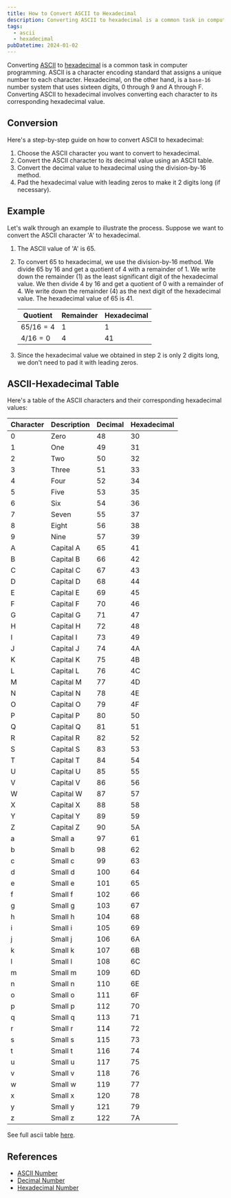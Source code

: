 ```yaml
---
title: How to Convert ASCII to Hexadecimal
description: Converting ASCII to hexadecimal is a common task in computer programming. ASCII is a character encoding standard that assigns a unique number to each character. Hexadecimal, on the other hand, is a base-16 number system that uses sixteen digits, 0 through 9 and A through F. Converting ASCII to hexadecimal involves converting each character to its corresponding hexadecimal value.
tags:
  - ascii
  - hexadecimal
pubDatetime: 2024-01-02
---
```


Converting [ASCII][ASCII_Number] to [hexadecimal][Hexadecimal_Number] is a common task in computer programming. ASCII is a character encoding standard that assigns a unique number to each character. Hexadecimal, on the other hand, is a `base-16` number system that uses sixteen digits, 0 through 9 and A through F. Converting ASCII to hexadecimal involves converting each character to its corresponding hexadecimal value.

## Conversion

Here's a step-by-step guide on how to convert ASCII to hexadecimal:

1. Choose the ASCII character you want to convert to hexadecimal.
2. Convert the ASCII character to its decimal value using an ASCII table.
3. Convert the decimal value to hexadecimal using the division-by-16 method.
4. Pad the hexadecimal value with leading zeros to make it 2 digits long (if necessary).

## Example

Let's walk through an example to illustrate the process. Suppose we want to convert the ASCII character 'A' to hexadecimal.

1. The ASCII value of 'A' is 65.
2. To convert 65 to hexadecimal, we use the division-by-16 method. We divide 65 by 16 and get a quotient of 4 with a remainder of 1. We write down the remainder (1) as the least significant digit of the hexadecimal value. We then divide 4 by 16 and get a quotient of 0 with a remainder of 4. We write down the remainder (4) as the next digit of the hexadecimal value. The hexadecimal value of 65 is 41.

   | Quotient  | Remainder | Hexadecimal |
   | --------- | --------- | ----------- |
   | $65/16=4$ | 1         | 1           |
   | $4/16=0$  | 4         | 41          |

3. Since the hexadecimal value we obtained in step 2 is only 2 digits long, we don't need to pad it with leading zeros.

## ASCII-Hexadecimal Table

Here's a table of the ASCII characters and their corresponding hexadecimal values:

| Character | Description | Decimal | Hexadecimal |
| --------- | ----------- | ------- | ----------- |
| 0         | Zero        | 48      | 30          |
| 1         | One         | 49      | 31          |
| 2         | Two         | 50      | 32          |
| 3         | Three       | 51      | 33          |
| 4         | Four        | 52      | 34          |
| 5         | Five        | 53      | 35          |
| 6         | Six         | 54      | 36          |
| 7         | Seven       | 55      | 37          |
| 8         | Eight       | 56      | 38          |
| 9         | Nine        | 57      | 39          |
| A         | Capital A   | 65      | 41          |
| B         | Capital B   | 66      | 42          |
| C         | Capital C   | 67      | 43          |
| D         | Capital D   | 68      | 44          |
| E         | Capital E   | 69      | 45          |
| F         | Capital F   | 70      | 46          |
| G         | Capital G   | 71      | 47          |
| H         | Capital H   | 72      | 48          |
| I         | Capital I   | 73      | 49          |
| J         | Capital J   | 74      | 4A          |
| K         | Capital K   | 75      | 4B          |
| L         | Capital L   | 76      | 4C          |
| M         | Capital M   | 77      | 4D          |
| N         | Capital N   | 78      | 4E          |
| O         | Capital O   | 79      | 4F          |
| P         | Capital P   | 80      | 50          |
| Q         | Capital Q   | 81      | 51          |
| R         | Capital R   | 82      | 52          |
| S         | Capital S   | 83      | 53          |
| T         | Capital T   | 84      | 54          |
| U         | Capital U   | 85      | 55          |
| V         | Capital V   | 86      | 56          |
| W         | Capital W   | 87      | 57          |
| X         | Capital X   | 88      | 58          |
| Y         | Capital Y   | 89      | 59          |
| Z         | Capital Z   | 90      | 5A          |
| a         | Small a     | 97      | 61          |
| b         | Small b     | 98      | 62          |
| c         | Small c     | 99      | 63          |
| d         | Small d     | 100     | 64          |
| e         | Small e     | 101     | 65          |
| f         | Small f     | 102     | 66          |
| g         | Small g     | 103     | 67          |
| h         | Small h     | 104     | 68          |
| i         | Small i     | 105     | 69          |
| j         | Small j     | 106     | 6A          |
| k         | Small k     | 107     | 6B          |
| l         | Small l     | 108     | 6C          |
| m         | Small m     | 109     | 6D          |
| n         | Small n     | 110     | 6E          |
| o         | Small o     | 111     | 6F          |
| p         | Small p     | 112     | 70          |
| q         | Small q     | 113     | 71          |
| r         | Small r     | 114     | 72          |
| s         | Small s     | 115     | 73          |
| t         | Small t     | 116     | 74          |
| u         | Small u     | 117     | 75          |
| v         | Small v     | 118     | 76          |
| w         | Small w     | 119     | 77          |
| x         | Small x     | 120     | 78          |
| y         | Small y     | 121     | 79          |
| z         | Small z     | 122     | 7A          |

See full ascii table [here][ASCII_Number].

## References

- [ASCII Number][ASCII_Number]
- [Decimal Number][Decimal_Number]
- [Hexadecimal Number][Hexadecimal_Number]

<!-- Reference -->

[ASCII_Number]: /blog/2024/01/01-what-is-ascii-number "What is an ASCII Number?"
[Decimal_Number]: /blog/2024/01/01-what-is-decimal-number "What is a Decimal Number?"
[Hexadecimal_Number]: /blog/2024/01/01-what-is-hexadecimal-number "What is a Hexadecimal Number?"
